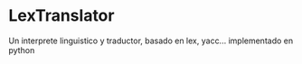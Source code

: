 # LexTranslator

Un interprete linguistico y traductor, basado en lex, yacc... implementado en python
